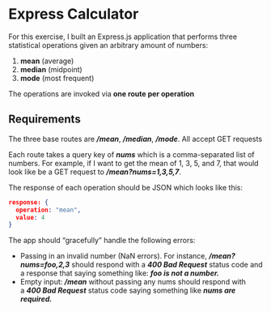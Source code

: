 # Express Calculator

For this exercise, I built an Express.js application that performs three statistical operations given an arbitrary amount of numbers:

1. **mean** (average)
2. **median** (midpoint)
3. **mode** (most frequent)

The operations are invoked via **one route per operation**

## **Requirements**

The three base routes are ***/mean***, ***/median***, ***/mode***. All accept GET requests

Each route takes a query key of ***nums*** which is a comma-separated list of numbers. For example, if I want to get the mean of 1, 3, 5, and 7, that would look like be a GET request to ***/mean?nums=1,3,5,7***.

The response of each operation should be JSON which looks like this:

```json
response: {
  operation: "mean",
  value: 4
}
```

The app should “gracefully” handle the following errors:

- Passing in an invalid number (NaN errors). For instance, ***/mean?nums=foo,2,3*** should respond with a ***400 Bad Request*** status code and a response that saying something like: ***foo is not a number.***
- Empty input: ***/mean*** without passing any nums should respond with a ***400 Bad Request*** status code saying something like ***nums are required.***
